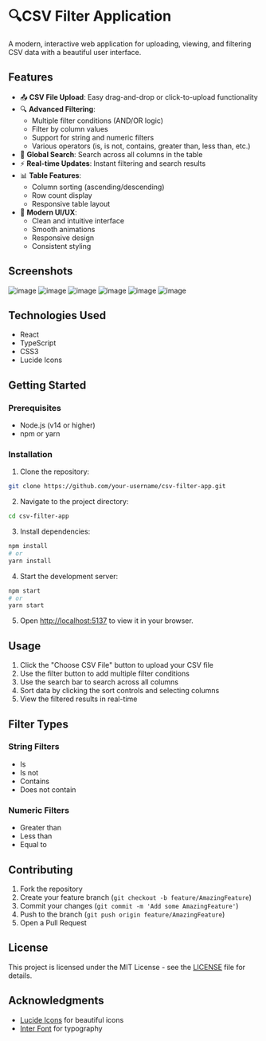 # 🔍CSV Filter Application

A modern, interactive web application for uploading, viewing, and filtering CSV data with a beautiful user interface.

## Features

- 📤 **CSV File Upload**: Easy drag-and-drop or click-to-upload functionality
- 🔍 **Advanced Filtering**:
  - Multiple filter conditions (AND/OR logic)
  - Filter by column values
  - Support for string and numeric filters
  - Various operators (is, is not, contains, greater than, less than, etc.)
- 🔎 **Global Search**: Search across all columns in the table
- ⚡ **Real-time Updates**: Instant filtering and search results
- 📊 **Table Features**:
  - Column sorting (ascending/descending)
  - Row count display
  - Responsive table layout
- 💅 **Modern UI/UX**:
  - Clean and intuitive interface
  - Smooth animations
  - Responsive design
  - Consistent styling

## Screenshots

![image](https://github.com/user-attachments/assets/666dd2a0-fe81-4112-9240-8eed3621c0c0)
![image](https://github.com/user-attachments/assets/007a888a-7057-47d0-8759-e8f8dae244b5)
![image](https://github.com/user-attachments/assets/1f953672-126d-4830-9988-11128b9ba15a)
![image](https://github.com/user-attachments/assets/c3e493de-3fb6-46f1-b1d7-8c4b877cc262)
![image](https://github.com/user-attachments/assets/80e273cd-06a4-404f-9668-f66f0961252a)
![image](https://github.com/user-attachments/assets/40ff4b92-25c8-4eed-95e2-7e95d8608070)

## Technologies Used

- React
- TypeScript
- CSS3
- Lucide Icons

## Getting Started

### Prerequisites

- Node.js (v14 or higher)
- npm or yarn

### Installation

1. Clone the repository:
```bash
git clone https://github.com/your-username/csv-filter-app.git
```

2. Navigate to the project directory:
```bash
cd csv-filter-app
```

3. Install dependencies:
```bash
npm install
# or
yarn install
```

4. Start the development server:
```bash
npm start
# or
yarn start
```

5. Open [http://localhost:5137](http://localhost:5137) to view it in your browser.

## Usage

1. Click the "Choose CSV File" button to upload your CSV file
2. Use the filter button to add multiple filter conditions
3. Use the search bar to search across all columns
4. Sort data by clicking the sort controls and selecting columns
5. View the filtered results in real-time

## Filter Types

### String Filters
- Is
- Is not
- Contains
- Does not contain

### Numeric Filters
- Greater than
- Less than
- Equal to

## Contributing

1. Fork the repository
2. Create your feature branch (`git checkout -b feature/AmazingFeature`)
3. Commit your changes (`git commit -m 'Add some AmazingFeature'`)
4. Push to the branch (`git push origin feature/AmazingFeature`)
5. Open a Pull Request

## License

This project is licensed under the MIT License - see the [LICENSE](LICENSE) file for details.

## Acknowledgments

- [Lucide Icons](https://lucide.dev/) for beautiful icons
- [Inter Font](https://fonts.google.com/specimen/Inter) for typography
